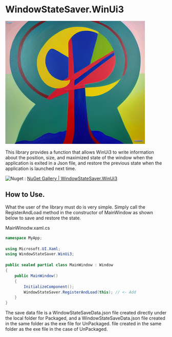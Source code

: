 # WindowStateSaver.WinUi3

![](./images/icon.png)

This library provides a function that allows WinUi3 to write information about the position, size, and maximized state of the window when the application is exited in a Json file, and restore the previous state when the application is launched next time.

![Nuget](https://img.shields.io/nuget/dt/WindowStateSaver.WinUi3?label=Nuget&logo=Nuget&style=social) : [NuGet Gallery | WindowStateSaver.WinUi3](https://www.nuget.org/packages/WindowStateSaver.WinUi3)

## How to Use.

What the user of the library must do is very simple. Simply call the RegisterAndLoad method in the constructor of MainWindow as shown below to save and restore the state.

MainWinodw.xaml.cs

```c#
namespace MyApp;

using Microsoft.UI.Xaml;
using WindowStateSaver.WinUi3;

public sealed partial class MainWindow : Window
{
    public MainWindow()
    {
        InitializeComponent();
        WindowStateSaver.RegisterAndLoad(this); // <- Add
    }
}
```
The save data file is a WindowStateSaveData.json file created directly under the local folder for Packaged, and a WindowStateSaveData.json file created in the same folder as the exe file for UnPackaged. file created in the same folder as the exe file in the case of UnPackaged.
